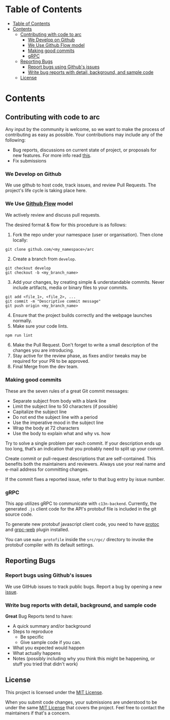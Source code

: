 # Table of Contents
- [Table of Contents](#table-of-contents)
- [Contents](#contents)
  - [Contributing with code to arc](#contributing-with-code-to-arc)
    - [We Develop on Github](#we-develop-on-github)
    - [We Use Github Flow model](#we-use-github-flow-model)
    - [Making good commits](#making-good-commits)
    - [gRPC](#grpc)
  - [Reporting Bugs](#reporting-bugs)
    - [Report bugs using Github's issues](#report-bugs-using-githubs-issues)
    - [Write bug reports with detail, background, and sample code](#write-bug-reports-with-detail-background-and-sample-code)
  - [License](#license)

# Contents

## Contributing with code to arc

Any input by the community is welcome, so we want to make the process of contributing as easy as possible. Your contributions may include any of the following:

- Bug reports, discussions on current state of project, or proposals for new features. For more info read [this](#Bugs-amp-Issues).
- Fix submissions


### We Develop on Github
We use github to host code, track issues, and review Pull Requests. The project's life cycle is taking place here.

### We Use [Github Flow](https://guides.github.com/introduction/flow/index.html) model
We actively review and discuss pull requests.

The desired format & flow for this procedure is as follows:

1. Fork the repo under your namespace (user or organisation). Then clone locally:
```
git clone github.com/<my_namespace>/arc
```
2. Create a branch from `develop`.
```
git checkout develop
git checkout -b <my_branch_name>
```
3. Add your changes, by creating simple & understandable commits. Never include artifacts, media or binary files to your commits.
```
git add <file_1>, <file_2>, ...
git commit -m "Descriptive commit message"
git push origin <my_branch_name>
```
4. Ensure that the project builds correctly and the webpage launches normally.
5. Make sure your code lints.
```bash
npm run lint
```

6. Make the Pull Request. Don't forget to write a small description of the changes you are introducing.
7. Stay active for the review phase, as fixes and/or tweaks may be required for your PR to be approved.
8. Final Merge from the dev team.

### Making good commits
These are the seven rules of a great Git commit messages:

* Separate subject from body with a blank line
* Limit the subject line to 50 characters (if possible)
* Capitalize the subject line
* Do not end the subject line with a period
* Use the imperative mood in the subject line
* Wrap the body at 72 characters
* Use the body to explain what and why vs. how

Try to solve a single problem per each commit.
If your description ends up too long, that’s an indication that you probably need to split up your commit.

Create commit or pull-request descriptions that are self-contained.
This benefits both the maintainers and reviewers.
Always use your real name and e-mail address for committing changes.

If the commit fixes a reported issue, refer to that bug entry by issue number.

### gRPC

This app utilizes gRPC to communicate with `c13n-backend`. Currently, the generated `.js` client code for the API's protobuf file is included in the git source code.

To generate new protobuf javascript client code, you need to have [protoc](https://grpc.io/docs/protoc-installation/) and [grpc-web](https://github.com/grpc/grpc-web/tags) plugin installed.

You can use `make protofile` inside the `src/rpc/` directory to invoke the protobuf compiler with its default settings.

## Reporting Bugs

### Report bugs using Github's issues
We use GitHub issues to track public bugs. Report a bug by opening a new [issue]().

### Write bug reports with detail, background, and sample code

**Great** Bug Reports tend to have:

- A quick summary and/or background
- Steps to reproduce
  - Be specific
  - Give sample code if you can.
- What you expected would happen
- What actually happens
- Notes (possibly including why you think this might be happening, or stuff you tried that didn't work)

## License


This project is licensed under the [MIT License](http://choosealicense.com/licenses/mit/).

When you submit code changes, your submissions are understood to be under the same [MIT License](http://choosealicense.com/licenses/mit/) that covers the project. Feel free to contact the maintainers if that's a concern.
